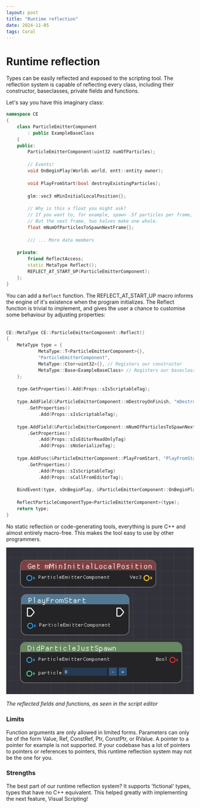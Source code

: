 ```yaml
---
layout: post
title: "Runtime reflection"
date: 2024-11-05
tags: Coral
---
```


# Runtime reflection

Types can be easily reflected and exposed to the scripting tool. The reflection system is capable of reflecting every class, including their constructor, baseclasses, private fields and functions.

Let's say you have this imaginary class:

```cpp
namespace CE
{
	class ParticleEmitterComponent
		: public ExampleBaseClass
	{
	public:
		ParticleEmitterComponent(uint32 numOfParticles);

		// Events!
		void OnBeginPlay(World& world, entt::entity owner);

		void PlayFromStart(bool destroyExistingParticles);

		glm::vec3 mMinInitialLocalPosition{};

		// Why is this a float you might ask?
		// If you want to, for example, spawn .5f particles per frame, you can't do anything the first frame, as you can't spawn half a particle.
		// But the next frame, two halves make one whole.
		float mNumOfParticlesToSpawnNextFrame{};

		/// ... More data members

	private:
		friend ReflectAccess;
		static MetaType Reflect();
		REFLECT_AT_START_UP(ParticleEmitterComponent);
	};
}
```

You can add a ```Reflect``` function. The REFLECT_AT_START_UP macro informs the engine of it's existence when the program initializes. The Reflect function is trivial to implement, and gives the user a chance to customise some behaviour by adjusting properties:

```cpp

CE::MetaType CE::ParticleEmitterComponent::Reflect()
{
	MetaType type = { 
			MetaType::T<ParticleEmitterComponent>{}, 
			"ParticleEmitterComponent", 
			MetaType::Ctor<uint32>{}, // Registers our constructor
			MetaType::Base<ExampleBaseClass> // Registers our baseclass
	};

	type.GetProperties().Add(Props::sIsScriptableTag);

	type.AddField(&ParticleEmitterComponent::mDestroyOnFinish, "mDestroyOnFinish")
		.GetProperties()
			.Add(Props::sIsScriptableTag);

	type.AddField(&ParticleEmitterComponent::mNumOfParticlesToSpawnNextFrame, "mNumOfParticlesToSpawnNextFrame")
		.GetProperties()
			.Add(Props::sIsEditorReadOnlyTag)
			.Add(Props::sNoSerializeTag);

	type.AddFunc(&ParticleEmitterComponent::PlayFromStart, "PlayFromStart")
		.GetProperties()
			.Add(Props::sIsScriptableTag)
			.Add(Props::sCallFromEditorTag);

	BindEvent(type, sOnBeginPlay, &ParticleEmitterComponent::OnBeginPlay);

	ReflectParticleComponentType<ParticleEmitterComponent>(type);
	return type;
}
```

No static reflection or code-generating tools, everything is pure C++ and almost entirely macro-free. This makes the tool easy to use by other programmers.

![](/img/projects/y2/coral/W8_ReflectedCPPInScriptEditor.png)

*The reflected fields and functions, as seen in the script editor*

### Limits

Function arguments are only allowed in limited forms. Parameters can only be of the form Value, Ref, ConstRef, Ptr, ConstPtr, or RValue. A pointer to a pointer for example is not supported. If your codebase has a lot of pointers to pointers or references to pointers, this runtime reflection system may not be the one for you.

### Strengths

The best part of our runtime reflection system? It supports 'fictional' types, types that have no C++ equivalent. This helped greatly with implementing the next feature, Visual Scripting!

[//]: # (TODO: This system is really impressive, give more content)
